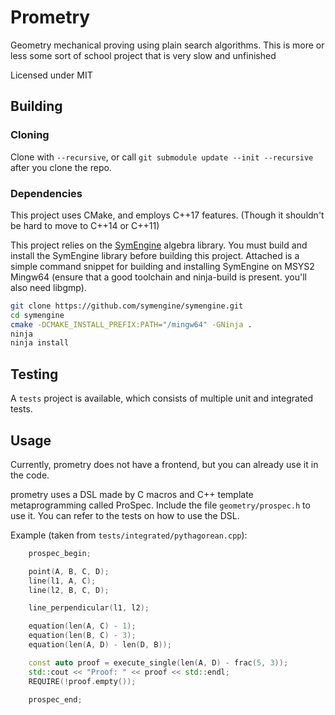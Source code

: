 Prometry
=========
Geometry mechanical proving using plain search algorithms. This is more or less some sort of school project that is very slow and unfinished

Licensed under MIT

## Building

### Cloning

Clone with `--recursive`, or call `git submodule update --init --recursive` after you clone the repo.

### Dependencies

This project uses CMake, and employs C++17 features. (Though it shouldn't be hard to move to C++14 or C++11)

This project relies on the [SymEngine](https://github.com/symengine/symengine) algebra library. You must build and install the SymEngine library before building this project. Attached is a simple command snippet for building and installing SymEngine on MSYS2 Mingw64 (ensure that a good toolchain and ninja-build is present. you'll also need libgmp).

```bash
git clone https://github.com/symengine/symengine.git
cd symengine
cmake -DCMAKE_INSTALL_PREFIX:PATH="/mingw64" -GNinja .
ninja
ninja install
```

## Testing

A `tests` project is available, which consists of multiple unit and integrated tests.

## Usage

Currently, prometry does not have a frontend, but you can already use it in the code.

prometry uses a DSL made by C macros and C++ template metaprogramming called ProSpec. Include the file `geometry/prospec.h` to use it. You can refer to the tests on how to use the DSL.

Example (taken from `tests/integrated/pythagorean.cpp`):
```cpp
    prospec_begin;

    point(A, B, C, D);
    line(l1, A, C);
    line(l2, B, C, D);

    line_perpendicular(l1, l2);

    equation(len(A, C) - 1);
    equation(len(B, C) - 3);
    equation(len(A, D) - len(D, B));

    const auto proof = execute_single(len(A, D) - frac(5, 3));
    std::cout << "Proof: " << proof << std::endl;
    REQUIRE(!proof.empty());

    prospec_end;
```
